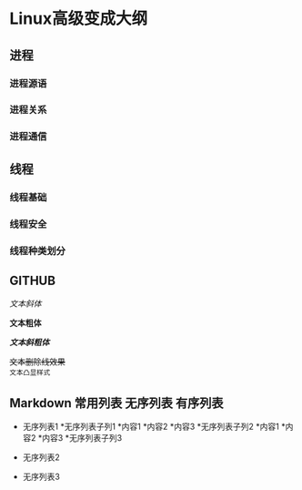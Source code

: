 


# Linux高级变成大纲

## 进程

### 进程源语
### 进程关系
### 进程通信

## 线程

### 线程基础
### 线程安全
### 线程种类划分

## GITHUB

*文本斜体*

**文本粗体**

***文本斜粗体***

~~文本删除线效果~~</br>
``文本凸显样式``</br>

## Markdown 常用列表 无序列表 有序列表

* 无序列表1
	*无序列表子列1
		*内容1
		*内容2
		*内容3
	*无序列表子列2
		*内容1
		*内容2
		*内容3
	*无序列表子列3
* 无序列表2

* 无序列表3
